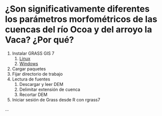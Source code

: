# ¿Son significativamente diferentes los parámetros morfométricos de las cuencas del río Ocoa y del arroyo la Vaca? ¿Por qué?

1. Instalar GRASS GIS 7
    1. [Linux](https://grass.osgeo.org/download/software/linux/)
    2. [Windows](https://grass.osgeo.org/download/software/ms-windows/)
2. Cargar paquetes
3. Fijar directorio de trabajo
4. Lectura de fuentes
    1. Descargar y leer DEM
    2. Delimitar extensión de cuenca
    3. Recortar DEM
5. Iniciar sesión de Grass desde R con rgrass7

...  

